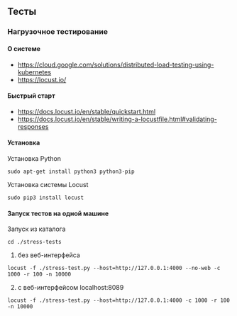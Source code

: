 ## Тесты 

### Нагрузочное тестирование
#### О системе
* https://cloud.google.com/solutions/distributed-load-testing-using-kubernetes
* https://locust.io/

#### Быстрый старт
* https://docs.locust.io/en/stable/quickstart.html
* https://docs.locust.io/en/stable/writing-a-locustfile.html#validating-responses

#### Установка
Установка Python
```
sudo apt-get install python3 python3-pip
```
Установка системы Locust
```
sudo pip3 install locust
```

#### Запуск тестов на одной машине
Запуск из каталога
```
cd ./stress-tests
```
1. без веб-интерфейса
```
locust -f ./stress-test.py --host=http://127.0.0.1:4000 --no-web -c 1000 -r 100 -n 10000
```
2. с веб-интерфейсом localhost:8089
```
locust -f ./stress-test.py --host=http://127.0.0.1:4000 -c 1000 -r 100 -n 10000
```

